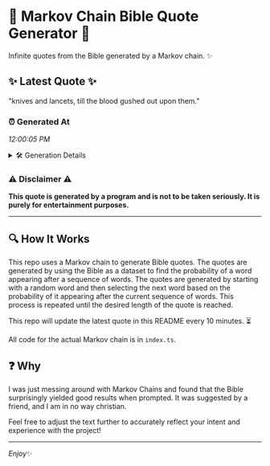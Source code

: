 # 📖 Markov Chain Bible Quote Generator 📖

Infinite quotes from the Bible generated by a Markov chain. ✨

## ✨ Latest Quote ✨
"knives and lancets, till the blood gushed out upon them."

### ⏰ Generated At
*12:00:05 PM*

<details>
    <summary>🛠️ Generation Details</summary>
    <p>
        <strong>🌱 Seed:</strong> knives<br>
        <strong>🔄 Iterations:</strong> 9<br>
        <strong>📜 Context History:</strong><br>[ knives ]: and<br>[ knives, and ]: lancets,<br>[ knives, and, lancets, ]: till<br>[ knives, and, lancets,, till ]: the<br>[ knives, and, lancets,, till, the ]: blood<br>[ knives, and, lancets,, till, the, blood ]: gushed<br>[ and, lancets,, till, the, blood, gushed ]: out<br>[ lancets,, till, the, blood, gushed, out ]: upon<br>[ till, the, blood, gushed, out, upon ]: them.<br>
    </p>
</details>

### ⚠️ Disclaimer ⚠️
**This quote is generated by a program and is not to be taken seriously. It is purely for entertainment purposes.**

---

## 🔍 How It Works

This repo uses a Markov chain to generate Bible quotes. The quotes are generated by using the Bible as a dataset to find the probability of a word appearing after a sequence of words. The quotes are generated by starting with a random word and then selecting the next word based on the probability of it appearing after the current sequence of words. This process is repeated until the desired length of the quote is reached.

This repo will update the latest quote in this README every 10 minutes. ⏳

All code for the actual Markov chain is in `index.ts`.

## ❓ Why

I was just messing around with Markov Chains and found that the Bible surprisingly yielded good results when prompted. 
It was suggested by a friend, and I am in no way christian.

Feel free to adjust the text further to accurately reflect your intent and experience with the project!

---

*Enjoy*✨
